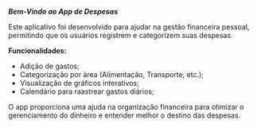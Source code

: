 
**_Bem-Vindo ao App de Despesas_**

Este aplicativo foi desenvolvido para ajudar na gestão financeira pessoal,
permitindo que os usuários registrem e categorizem suas despesas.

**Funcionalidades:** 
- Adição de gastos;
- Categorização por área (Alimentação, Transporte, etc.);
- Visualização de gráficos interativos;
- Calendário para raastrear gastos diários;

O app proporciona uma ajuda na organização financeira para otimizar o gerenciamento do dinheiro e entender melhor o destino das despesas.
